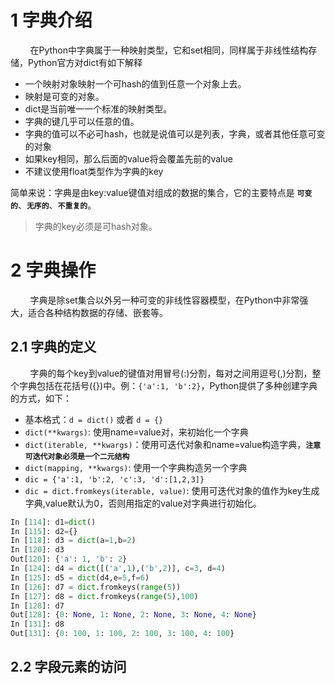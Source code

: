 # 1 字典介绍
&nbsp;&nbsp;&nbsp;&nbsp;&nbsp;&nbsp;&nbsp;&nbsp;在Python中字典属于一种映射类型，它和set相同，同样属于非线性结构存储，Python官方对dict有如下解释
- 一个映射对象映射一个可hash的值到任意一个对象上去。
- 映射是可变的对象。
- dict是当前唯一一个标准的映射类型。
- 字典的键几乎可以任意的值。
- 字典的值可以不必可hash，也就是说值可以是列表，字典，或者其他任意可变的对象
- 如果key相同，那么后面的value将会覆盖先前的value
- 不建议使用float类型作为字典的key  

简单来说：字典是由key:value键值对组成的数据的集合，它的主要特点是 __`可变的`__、__`无序的`__、__`不重复的`__。
> 字典的key必须是可hash对象。
# 2 字典操作
&nbsp;&nbsp;&nbsp;&nbsp;&nbsp;&nbsp;&nbsp;&nbsp;字典是除set集合以外另一种可变的非线性容器模型，在Python中非常强大，适合各种结构数据的存储、嵌套等。
## 2.1 字典的定义
&nbsp;&nbsp;&nbsp;&nbsp;&nbsp;&nbsp;&nbsp;&nbsp;字典的每个key到value的键值对用冒号(:)分割，每对之间用逗号(,)分割，整个字典包括在花括号({})中。例：`{'a':1, 'b':2}`，Python提供了多种创建字典的方式，如下：
- 基本格式：`d = dict()` 或者 `d = {}` 
- `dict(**kwargs)`: 使用name=value对，来初始化一个字典
- `dict(iterable, **kwargs)`：使用可迭代对象和name=value构造字典，__`注意可迭代对象必须是一个二元结构`__
- `dict(mapping, **kwargs)`: 使用一个字典构造另一个字典
- `dic = {'a':1, 'b':2, 'c':3, 'd':[1,2,3]}`
- `dic = dict.fromkeys(iterable, value)`: 使用可迭代对象的值作为key生成字典,value默认为0，否则用指定的value对字典进行初始化。
```python
In [114]: d1=dict()                                                                                        
In [115]: d2={}                                                                                            
In [118]: d3 = dict(a=1,b=2)                                                                               
In [120]: d3                                                                                               
Out[120]: {'a': 1, 'b': 2}
In [124]: d4 = dict([('a',1),('b',2)], c=3, d=4)                                                           
In [125]: d5 = dict(d4,e=5,f=6)                                                                            
In [126]: d7 = dict.fromkeys(range(5))                                                                     
In [127]: d8 = dict.fromkeys(range(5),100)                                                                
In [128]: d7                                                                                               
Out[128]: {0: None, 1: None, 2: None, 3: None, 4: None}                                                         
In [131]: d8                                                                                               
Out[131]: {0: 100, 1: 100, 2: 100, 3: 100, 4: 100} 
``` 
## 2.2 字段元素的访问